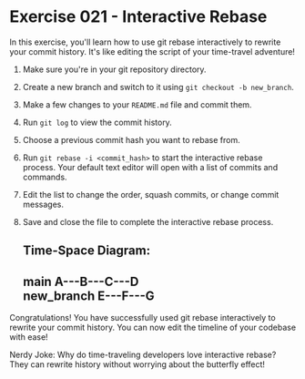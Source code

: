 # Exercise 021 - Interactive Rebase

In this exercise, you'll learn how to use git rebase interactively to rewrite your
commit history. It's like editing the script of your time-travel adventure!

1. Make sure you're in your git repository directory.

2. Create a new branch and switch to it using `git checkout -b new_branch`.

3. Make a few changes to your `README.md` file and commit them.

4. Run `git log` to view the commit history.

5. Choose a previous commit hash you want to rebase from.

6. Run `git rebase -i <commit_hash>` to start the interactive rebase process. Your
   default text editor will open with a list of commits and commands.

7. Edit the list to change the order, squash commits, or change commit messages.

8. Save and close the file to complete the interactive rebase process.

   Time-Space Diagram:
   -------------------
   main       A---B---C---D
                       \
   new_branch          E---F---G
   -------------------

Congratulations! You have successfully used git rebase interactively to rewrite your
commit history. You can now edit the timeline of your codebase with ease!

Nerdy Joke: Why do time-traveling developers love interactive rebase? They can rewrite
history without worrying about the butterfly effect!

